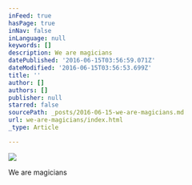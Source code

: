 ```yaml
---
inFeed: true
hasPage: true
inNav: false
inLanguage: null
keywords: []
description: We are magicians
datePublished: '2016-06-15T03:56:59.071Z'
dateModified: '2016-06-15T03:56:53.699Z'
title: ''
author: []
authors: []
publisher: null
starred: false
sourcePath: _posts/2016-06-15-we-are-magicians.md
url: we-are-magicians/index.html
_type: Article

---
```

![](https://the-grid-user-content.s3-us-west-2.amazonaws.com/3f1713c9-587d-4009-ae6d-6706f547eb9e.jpg)

We are magicians
